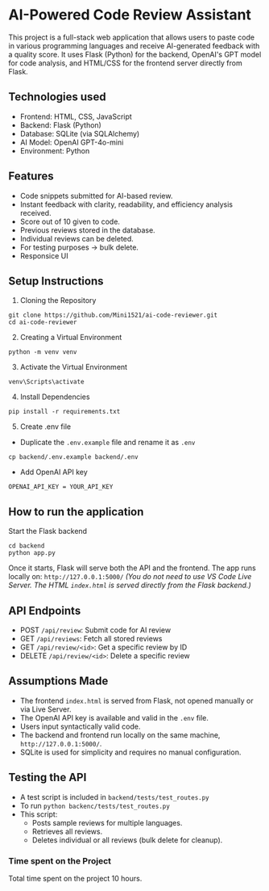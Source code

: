 # AI-Powered Code Review Assistant
This project is a full-stack web application that allows users to paste code in various programming languages and receive AI-generated feedback with a quality score. 
It uses Flask (Python) for the backend, OpenAI's GPT model for code analysis, and HTML/CSS for the frontend server directly from Flask.

## Technologies used
- Frontend: HTML, CSS, JavaScript
- Backend: Flask (Python)
- Database: SQLite (via SQLAlchemy)
- AI Model: OpenAI GPT-4o-mini
- Environment: Python

## Features
- Code snippets submitted for AI-based review.
- Instant feedback with clarity, readability, and efficiency analysis received.
- Score out of 10 given to code.
- Previous reviews stored in the database.
- Individual reviews can be deleted.
- For testing purposes -> bulk delete.
- Responsice UI

## Setup Instructions
1. Cloning the Repository
```
git clone https://github.com/Mini1521/ai-code-reviewer.git
cd ai-code-reviewer
```
2. Creating a Virtual Environment
``` 
python -m venv venv 
```
3. Activate the Virtual Environment
```
venv\Scripts\activate 
```
4. Install Dependencies
``` 
pip install -r requirements.txt 
```
5. Create .env file 
- Duplicate the `.env.example` file and rename it as `.env`
```
cp backend/.env.example backend/.env
```
- Add OpenAI API key
```
OPENAI_API_KEY = YOUR_API_KEY
```

## How to run the application
Start the Flask backend
```
cd backend 
python app.py
```
Once it starts, Flask will serve both the API and the frontend. The app runs locally on: `http://127.0.0.1:5000/` 
*(You do not need to use VS Code Live Server. The HTML `index.html` is served directly from the Flask backend.)*

## API Endpoints
- POST `/api/review`: Submit code for AI review
- GET `/api/reviews`: Fetch all stored reviews
- GET `/api/review/<id>`: Get a specific review by ID
- DELETE `/api/review/<id>`: Delete a specific review

## Assumptions Made
- The frontend `index.html` is served from Flask, not opened manually or via Live Server.
- The OpenAI API key is available and valid in the `.env` file.
- Users input syntactically valid code.
- The backend and frontend run locally on the same machine, `http://127.0.0.1:5000/`.
- SQLite is used for simplicity and requires no manual configuration.

## Testing the API
- A test script is included in `backend/tests/test_routes.py`
- To run `python backenc/tests/test_routes.py`
- This script:
  - Posts sample reviews for multiple languages.
  - Retrieves all reviews.
  - Deletes individual or all reviews (bulk delete for cleanup).

### Time spent on the Project
Total time spent on the project 10 hours.







